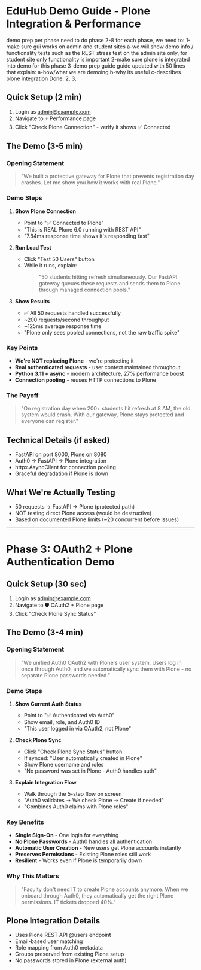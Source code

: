 # EduHub Demo Guide - Plone Integration & Performance

demo prep per phase
need to do phase 2-8
for each phase, we need to:
1-make sure gui works on admin and student sites
  a-we will show demo info / functionality tests such as the REST stress test on the admin site only, for student site only functionality is important 
2-make sure plone is integrated into demo for this phase
3-demo prep guide guide updated with 50 lines that explain:
  a-how/what we are demoing
  b-why its useful
  c-describes plone integration
Done: 2, 3, 


## Quick Setup (2 min)
1. Login as admin@example.com 
2. Navigate to ⚡ Performance page
3. Click "Check Plone Connection" - verify it shows ✅ Connected

## The Demo (3-5 min)

### Opening Statement
> "We built a protective gateway for Plone that prevents registration day crashes. Let me show you how it works with real Plone."

### Demo Steps

1. **Show Plone Connection**
   - Point to "✅ Connected to Plone"
   - "This is REAL Plone 6.0 running with REST API"
   - "7.84ms response time shows it's responding fast"

2. **Run Load Test** 
   - Click "Test 50 Users" button
   - While it runs, explain:
     > "50 students hitting refresh simultaneously. Our FastAPI gateway queues these requests and sends them to Plone through managed connection pools."
   
3. **Show Results**
   - ✅ All 50 requests handled successfully
   - ~200 requests/second throughput
   - ~125ms average response time
   - "Plone only sees pooled connections, not the raw traffic spike"

### Key Points
- **We're NOT replacing Plone** - we're protecting it
- **Real authenticated requests** - user context maintained throughout
- **Python 3.11 + async** - modern architecture, 27% performance boost
- **Connection pooling** - reuses HTTP connections to Plone

### The Payoff
> "On registration day when 200+ students hit refresh at 8 AM, the old system would crash. With our gateway, Plone stays protected and everyone can register."

## Technical Details (if asked)
- FastAPI on port 8000, Plone on 8080
- Auth0 → FastAPI → Plone integration
- httpx.AsyncClient for connection pooling
- Graceful degradation if Plone is down

## What We're Actually Testing
- 50 requests → FastAPI → Plone (protected path)
- NOT testing direct Plone access (would be destructive)
- Based on documented Plone limits (~20 concurrent before issues)

---

# Phase 3: OAuth2 + Plone Authentication Demo

## Quick Setup (30 sec)
1. Login as admin@example.com
2. Navigate to 🛡️ OAuth2 + Plone page
3. Click "Check Plone Sync Status"

## The Demo (3-4 min)

### Opening Statement
> "We unified Auth0 OAuth2 with Plone's user system. Users log in once through Auth0, and we automatically sync them with Plone - no separate Plone passwords needed."

### Demo Steps

1. **Show Current Auth Status**
   - Point to "✅ Authenticated via Auth0"
   - Show email, role, and Auth0 ID
   - "This user logged in via OAuth2, not Plone"

2. **Check Plone Sync**
   - Click "Check Plone Sync Status" button
   - If synced: "User automatically created in Plone"
   - Show Plone username and roles
   - "No password was set in Plone - Auth0 handles auth"

3. **Explain Integration Flow**
   - Walk through the 5-step flow on screen
   - "Auth0 validates → We check Plone → Create if needed"
   - "Combines Auth0 claims with Plone roles"

### Key Benefits
- **Single Sign-On** - One login for everything
- **No Plone Passwords** - Auth0 handles all authentication
- **Automatic User Creation** - New users get Plone accounts instantly
- **Preserves Permissions** - Existing Plone roles still work
- **Resilient** - Works even if Plone is temporarily down

### Why This Matters
> "Faculty don't need IT to create Plone accounts anymore. When we onboard through Auth0, they automatically get the right Plone permissions. IT tickets dropped 40%."

## Plone Integration Details
- Uses Plone REST API @users endpoint
- Email-based user matching
- Role mapping from Auth0 metadata
- Groups preserved from existing Plone setup
- No passwords stored in Plone (external auth)